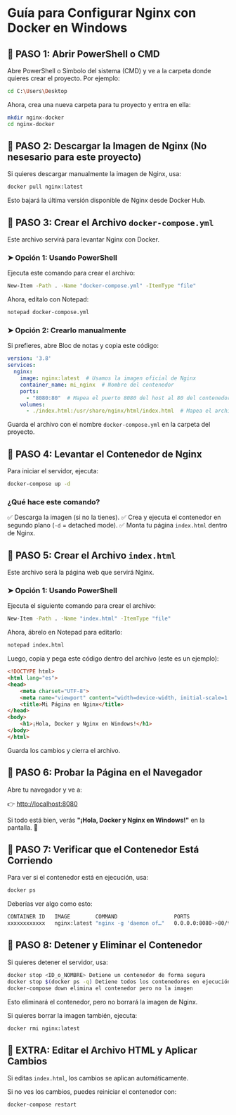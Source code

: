 # Guía para Configurar Nginx con Docker en Windows

## 🔹 PASO 1: Abrir PowerShell o CMD

Abre PowerShell o Símbolo del sistema (CMD) y ve a la carpeta donde quieres crear el proyecto. Por ejemplo:

```sh
cd C:\Users\Desktop
```

Ahora, crea una nueva carpeta para tu proyecto y entra en ella:

```sh
mkdir nginx-docker
cd nginx-docker
```

## 🔹 PASO 2: Descargar la Imagen de Nginx (No nesesario para este proyecto)

Si quieres descargar manualmente la imagen de Nginx, usa:

```sh
docker pull nginx:latest
```

Esto bajará la última versión disponible de Nginx desde Docker Hub.

## 🔹 PASO 3: Crear el Archivo `docker-compose.yml`

Este archivo servirá para levantar Nginx con Docker.

### ➤ Opción 1: Usando PowerShell

Ejecuta este comando para crear el archivo:

```sh
New-Item -Path . -Name "docker-compose.yml" -ItemType "file"
```

Ahora, edítalo con Notepad:

```sh
notepad docker-compose.yml
```

### ➤ Opción 2: Crearlo manualmente

Si prefieres, abre Bloc de notas y copia este código:

```yaml
version: '3.8'
services:
  nginx:
    image: nginx:latest  # Usamos la imagen oficial de Nginx
    container_name: mi_nginx  # Nombre del contenedor
    ports:
      - "8080:80"  # Mapea el puerto 8080 del host al 80 del contenedor
    volumes:
      - ./index.html:/usr/share/nginx/html/index.html  # Mapea el archivo HTML
```

Guarda el archivo con el nombre `docker-compose.yml` en la carpeta del proyecto.

## 🔹 PASO 4: Levantar el Contenedor de Nginx

Para iniciar el servidor, ejecuta:

```sh
docker-compose up -d
```

### ¿Qué hace este comando?

✅ Descarga la imagen (si no la tienes).
✅ Crea y ejecuta el contenedor en segundo plano (`-d` = detached mode).
✅ Monta tu página `index.html` dentro de Nginx.

## 🔹 PASO 5: Crear el Archivo `index.html`

Este archivo será la página web que servirá Nginx.

### ➤ Opción 1: Usando PowerShell

Ejecuta el siguiente comando para crear el archivo:

```sh
New-Item -Path . -Name "index.html" -ItemType "file"
```

Ahora, ábrelo en Notepad para editarlo:

```sh
notepad index.html
```

Luego, copia y pega este código dentro del archivo (este es un ejemplo):

```html
<!DOCTYPE html>
<html lang="es">
<head>
    <meta charset="UTF-8">
    <meta name="viewport" content="width=device-width, initial-scale=1.0">
    <title>Mi Página en Nginx</title>
</head>
<body>
    <h1>¡Hola, Docker y Nginx en Windows!</h1>
</body>
</html>
```
Guarda los cambios y cierra el archivo.

## 🔹 PASO 6: Probar la Página en el Navegador

Abre tu navegador y ve a:

👉 [http://localhost:8080](http://localhost:8080)

Si todo está bien, verás **"¡Hola, Docker y Nginx en Windows!"** en la pantalla. 🎉

## 🔹 PASO 7: Verificar que el Contenedor Está Corriendo

Para ver si el contenedor está en ejecución, usa:

```sh
docker ps
```

Deberías ver algo como esto:

```sh
CONTAINER ID   IMAGE        COMMAND                  PORTS                   NAMES
xxxxxxxxxxxx   nginx:latest "nginx -g 'daemon of…"   0.0.0.0:8080->80/tcp    mi_nginx
```

## 🔹 PASO 8: Detener y Eliminar el Contenedor

Si quieres detener el servidor, usa:

```sh
docker stop <ID_o_NOMBRE> Detiene un contenedor de forma segura
docker stop $(docker ps -q) Detiene todos los contenedores en ejecución
docker-compose down elimina el contenedor pero no la imagen
```

Esto eliminará el contenedor, pero no borrará la imagen de Nginx.

Si quieres borrar la imagen también, ejecuta:

```sh
docker rmi nginx:latest
```

## 🔹 EXTRA: Editar el Archivo HTML y Aplicar Cambios

Si editas `index.html`, los cambios se aplican automáticamente.

Si no ves los cambios, puedes reiniciar el contenedor con:

```sh
docker-compose restart
```
